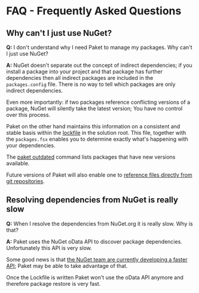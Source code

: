 FAQ - Frequently Asked Questions
================================

Why can't I just use NuGet?
---------------------------

**Q:** I don't understand why I need Paket to manage my packages. Why can't I just use NuGet?

**A:** NuGet doesn't separate out the concept of indirect dependencies; if you install a package into your project and that package has further dependencies then all indirect packages are included in the `packages.config` file. There is no way to tell which packages are only indirect dependencies. 

Even more importantly: if two packages reference conflicting versions of a package, NuGet will silently take the latest version; You have no control over this process.
 
Paket on the other hand maintains this information on a consistent and stable basis within the [lockfile](lockfile.html) in the solution root. This file, together with the `packages.fsx` enables you to determine exactly what's happening with your dependencies.

The [paket outdated](paket_outdated.html) command lists packages that have new versions available.

Future versions of Paket will also enable one to [reference files directly from git repositories](https://github.com/fsprojects/Paket/issues/9).

Resolving dependencies from NuGet is really slow
------------------------------------------------

**Q:** When I resolve the dependencies from NuGet.org it is really slow. Why is that?

**A:** Paket uses the NuGet oData API to discover package dependencies. Unfortunately this API is very slow. 

Some good news is that [the NuGet team are currently developing a faster API](http://blog.nuget.org/20140711/nuget-architecture.html); Paket may be able to take advantage of that.

Once the Lockfile is written Paket won't use the oData API anymore and therefore package restore is very fast. 
